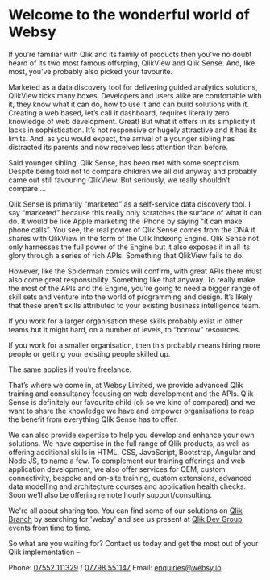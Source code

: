 # Welcome to the wonderful world of Websy

If you’re familiar with Qlik and its family of products then you’ve no doubt heard of its two most famous offsrping, QlikView and Qlik Sense. And, like most, you’ve probably also picked your favourite.

Marketed as a data discovery tool for delivering guided analytics solutions, QlikView ticks many boxes. Developers and users alike are comfortable with it, they know what it can do, how to use it and can build solutions with it. Creating a web based, let’s call it dashboard, requires literally zero knowledge of web development. Great! But what it offers in its simplicity it lacks in sophistication. It’s not responsive or hugely attractive and it has its limits. And, as you would expect, the arrival of a younger sibling has distracted its parents and now receives less attention than before.

Said younger sibling, Qlik Sense, has been met with some scepticism. Despite being told not to compare children we all did anyway and probably came out still favouring QlikView. But seriously, we really shouldn’t compare….

Qlik Sense is primarily “marketed” as a self-service data discovery tool. I say “marketed” because this really only scratches the surface of what it can do. It would be like Apple marketing the iPhone by saying “it can make phone calls”. You see, the real power of Qlik Sense comes from the DNA it shares with QlikView in the form of the Qlik Indexing Engine. Qlik Sense not only harnesses the full power of the Engine but it also exposes it in all its glory through a series of rich APIs. Something that QlikView fails to do.

However, like the Spiderman comics will confirm, with great APIs there must also come great responsibility. Something like that anyway. To really make the most of the APIs and the Engine, you’re going to need a bigger range of skill sets and venture into the world of programming and design. It’s likely that these aren’t skills attributed to your existing business intelligence team.

If you work for a larger organisation these skills probably exist in other teams but it might hard, on a number of levels, to “borrow” resources.

If you work for a smaller organisation, then this probably means hiring more people or getting your existing people skilled up.

The same applies if you’re freelance.

That’s where we come in, at Websy Limited, we provide advanced Qlik training and consultancy focusing on web development and the APIs. Qlik Sense is definitely our favourite child (ok so we kind of compared) and we want to share the knowledge we have and empower organisations to reap the benefit from everything Qlik Sense has to offer.

We can also provide expertise to help you develop and enhance your own solutions. We have expertise in the full range of Qlik products, as well as offering additional skills in HTML, CSS, JavaScript, Bootstrap, Angular and Node JS, to name a few.
To complement our training offerings and web application development, we also offer services for OEM, custom connectivity, bespoke and on-site training, custom extensions, advanced data modelling and architecture  courses and application health checks. Soon we’ll also be offering remote hourly support/consulting.

We're all about sharing too. You can find some of our solutions on <a href="http://branch.qlik.com/#!/" target="_blank">Qlik Branch</a> by searching for 'websy' and see us present at <a href="http://qlikdevgroup.com/" target="_blank">Qlik Dev Group</a> events from time to time.

So what are you waiting for? Contact us today and get the most out of your Qlik implementation –

Phone: <a href="tel:07552111329">07552 111329</a> / <a href="tel:07798551147">07798 551147</a>
Email: <a href="mailto:enquiries@websy.io">enquiries@websy.io</a>
